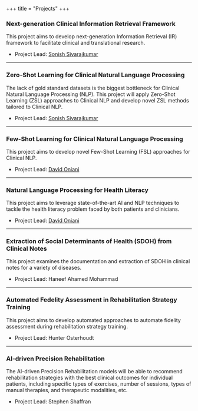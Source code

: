 +++
title = "Projects"
+++

### Next-generation Clinical Information Retrieval Framework

This project aims to develop next-generation Information Retrieval (IR) framework to facilitate
clinical and translational research.

- Project Lead: [Sonish Sivarajkumar][sonish]

---

### Zero-Shot Learning for Clinical Natural Language Processing

The lack of gold standard datasets is the biggest bottleneck for Clinical Natural Language
Processing (NLP). This project will apply Zero-Shot Learning (ZSL) approaches to Clinical NLP and
develop novel ZSL methods tailored to Clinical NLP.

- Project Lead: [Sonish Sivarajkumar][sonish]

---

### Few-Shot Learning for Clinical Natural Language Processing

This project aims to develop novel Few-Shot Learning (FSL) approaches for Clinical NLP.

- Project Lead: [David Oniani][david]

---

### Natural Language Processing for Health Literacy

This project aims to leverage state-of-the-art AI and NLP techniques to tackle the health literacy
problem faced by both patients and clinicians.

- Project Lead: [David Oniani][david]

---

### Extraction of Social Determinants of Health (SDOH) from Clinical Notes

This project examines the documentation and extraction of SDOH in clinical notes for a variety of
diseases.

- Project Lead: Haneef Ahamed Mohammad

---

### Automated Fedelity Assessment in Rehabilitation Strategy Training

This project aims to develop automated approaches to automate fidelity assessment during
rehabilitation strategy training.

- Project Lead: Hunter Osterhoudt

---

### AI-driven Precision Rehabilitation

The AI-driven Precision Rehabilitation models will be able to recommend rehabilitation strategies
with the best clinical outcomes for individual patients, including specific types of exercises,
number of sessions, types of manual therapies, and therapeutic modalities, etc.

- Project Lead: Stephen Shaffran

[david]: https://davidoniani.com
[sonish]: https://sonishsivarajkumar.github.io/homepage/
[fairai]: https://en.wikipedia.org/wiki/Fairness_(machine_learning)

